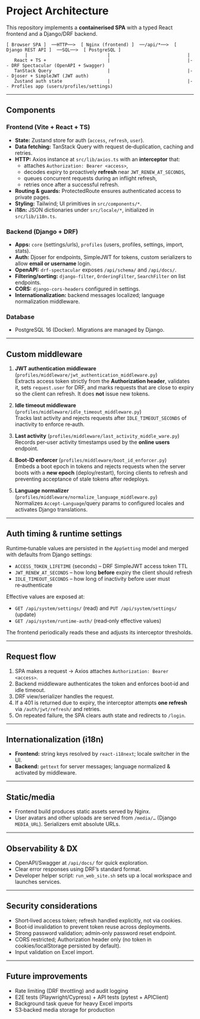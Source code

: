 # Project Architecture

This repository implements a **containerised SPA** with a typed React frontend and a Django/DRF backend.

```
[ Browser SPA ]  ──HTTP──>  [ Nginx (frontend) ]  ──/api/*──>  [ Django REST API ]  ──SQL──>  [ PostgreSQL ]
       |                              |                             |
   React + TS +                       |                             |-- DRF Spectacular (OpenAPI + Swagger)
   TanStack Query                     |                             |-- Djoser + SimpleJWT (JWT auth)
   Zustand auth state                 |                             |-- Profiles app (users/profiles/settings)
```

---

## Components

### Frontend (Vite + React + TS)
- **State:** Zustand store for auth (`access`, `refresh`, `user`).
- **Data fetching:** TanStack Query with request de‑duplication, caching and retries.
- **HTTP:** Axios instance at `src/lib/axios.ts` with an **interceptor** that:
  - attaches `Authorization: Bearer <access>`,
  - decodes expiry to proactively **refresh** near `JWT_RENEW_AT_SECONDS`,
  - queues concurrent requests during an inflight refresh,
  - retries once after a successful refresh.
- **Routing & guards:** ProtectedRoute ensures authenticated access to private pages.
- **Styling:** Tailwind; UI primitives in `src/components/*`.
- **i18n:** JSON dictionaries under `src/locale/*`, initialized in `src/lib/i18n.ts`.

### Backend (Django + DRF)
- **Apps:** `core` (settings/urls), `profiles` (users, profiles, settings, import, stats).
- **Auth:** Djoser for endpoints, SimpleJWT for tokens, custom serializers to allow **email or username** login.
- **OpenAPI:** `drf-spectacular` exposes `/api/schema/` and `/api/docs/`.
- **Filtering/sorting:** `django-filter`, `OrderingFilter`, `SearchFilter` on list endpoints.
- **CORS:** `django-cors-headers` configured in settings.
- **Internationalization:** backend messages localized; language normalization middleware.

### Database
- PostgreSQL 16 (Docker). Migrations are managed by Django.

---

## Custom middleware

1) **JWT authentication middleware** (`profiles/middleware/jwt_authentication_middleware.py`)  
   Extracts access token strictly from the **Authorization header**, validates it, sets `request.user` for DRF,
   and marks requests that are close to expiry so the client can refresh. It does **not** issue new tokens.

2) **Idle timeout middleware** (`profiles/middleware/idle_timeout_middleware.py`)  
   Tracks last activity and rejects requests after `IDLE_TIMEOUT_SECONDS` of inactivity to enforce re‑auth.

3) **Last activity** (`profiles/middleware/last_activity_middle_ware.py`)  
   Records per‑user activity timestamps used by the **online users** endpoint.

4) **Boot‑ID enforcer** (`profiles/middleware/boot_id_enforcer.py`)  
   Embeds a boot epoch in tokens and rejects requests when the server boots with a **new epoch** (deploy/restart),
   forcing clients to refresh and preventing acceptance of stale tokens after redeploys.

5) **Language normalizer** (`profiles/middleware/normalize_language_middleware.py`)  
   Normalizes `Accept-Language`/query params to configured locales and activates Django translations.

---

## Auth timing & runtime settings

Runtime‑tunable values are persisted in the `AppSetting` model and merged with defaults from Django settings:

- `ACCESS_TOKEN_LIFETIME` (seconds) – DRF SimpleJWT access token TTL
- `JWT_RENEW_AT_SECONDS` – how long **before** expiry the client should refresh
- `IDLE_TIMEOUT_SECONDS` – how long of inactivity before user must re‑authenticate

Effective values are exposed at:
- `GET /api/system/settings/` (read) and `PUT /api/system/settings/` (update)
- `GET /api/system/runtime-auth/` (read‑only effective values)

The frontend periodically reads these and adjusts its interceptor thresholds.

---

## Request flow

1) SPA makes a request → Axios attaches `Authorization: Bearer <access>`.
2) Backend middleware authenticates the token and enforces boot‑id and idle timeout.
3) DRF view/serializer handles the request.
4) If a 401 is returned due to expiry, the interceptor attempts **one refresh** via `/auth/jwt/refresh/` and retries.
5) On repeated failure, the SPA clears auth state and redirects to `/login`.

---

## Internationalization (i18n)

- **Frontend:** string keys resolved by `react-i18next`; locale switcher in the UI.
- **Backend:** `gettext` for server messages; language normalized & activated by middleware.

---

## Static/media

- Frontend build produces static assets served by Nginx.
- User avatars and other uploads are served from `/media/…` (Django `MEDIA_URL`). Serializers emit absolute URLs.

---

## Observability & DX

- OpenAPI/Swagger at `/api/docs/` for quick exploration.
- Clear error responses using DRF’s standard format.
- Developer helper script: `run_web_site.sh` sets up a local workspace and launches services.

---

## Security considerations

- Short‑lived access token; refresh handled explicitly, not via cookies.
- Boot‑id invalidation to prevent token reuse across deployments.
- Strong password validation; admin‑only password reset endpoint.
- CORS restricted; Authorization header only (no token in cookies/localStorage persisted by default).
- Input validation on Excel import.

---

## Future improvements

- Rate limiting (DRF throttling) and audit logging
- E2E tests (Playwright/Cypress) + API tests (pytest + APIClient)
- Background task queue for heavy Excel imports
- S3‑backed media storage for production
